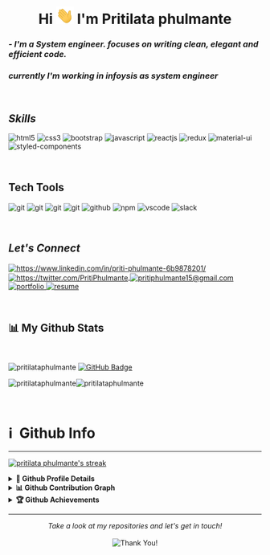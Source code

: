 
<!----------------------------------- Heading Section ------------------------------------>
<h1 align="center">
    Hi
    <img src="https://raw.githubusercontent.com/ABSphreak/ABSphreak/master/gifs/Hi.gif" width="35">
    I'm Pritilata phulmante
   
</h1>



<!----------------------------------- About Section ------------------------------------>

<h3>
    <i>- I'm a System engineer. focuses on writing clean, elegant and efficient code.</i>
</h3>

<h3>
    <i>currently I'm working in infoysis as system engineer</i>
</h3>
<br>


<!----------------------------------- Tech Stack Section ------------------------------------>

<h2><i>Skills</i></h2>

<p>
    <img src="https://img.shields.io/badge/HTML5-E34F26?style=for-the-badge&logo=html5&logoColor=white" alt="html5" />
    <img src="https://img.shields.io/badge/CSS3-1572B6?style=for-the-badge&logo=css3&logoColor=white" alt="css3" />
    <img src="https://img.shields.io/badge/Bootstrap-563D7C?style=for-the-badge&logo=bootstrap&logoColor=white" alt="bootstrap" />
    <img src="https://img.shields.io/badge/JavaScript-323330?style=for-the-badge&logo=javascript&logoColor=F7DF1E" alt="javascript" />
    <img src="https://img.shields.io/badge/React-20232A?style=for-the-badge&logo=react&logoColor=61DAFB" alt="reactjs" />
    <img src="https://img.shields.io/badge/Redux-593D88?style=for-the-badge&logo=redux&logoColor=white" alt="redux" />
    <img src="https://img.shields.io/badge/Material%20UI-007FFF?style=for-the-badge&logo=mui&logoColor=white" alt="material-ui" />
    <img src="https://img.shields.io/badge/styled--components-DB7093?style=for-the-badge&logo=styled-components&logoColor=white" alt="styled-components" />
</p>
<br>
<!-----------------------------------------------technical tools---------------------------------------->
 <h2>Tech Tools</h2>
 
 <p>
   <img src="https://img.shields.io/badge/heroku-%23430098.svg?style=for-the-badge&logo=heroku&logoColor=white" align="center" alt="git"/>
   <img src="https://img.shields.io/badge/netlify-%23000000.svg?style=for-the-badge&logo=netlify&logoColor=#00C7B7" align="center" alt="git"/>
   <img src="https://img.shields.io/badge/vercel-%23000000.svg?style=for-the-badge&logo=vercel&logoColor=whit" align="center" alt="git"/>
   <img src="https://img.shields.io/badge/Git-f44d27?style=for-the-badge&logo=git&logoColor=white"  align="center" alt="git"/>
   <img src="https://img.shields.io/badge/GitHub-100000?style=for-the-badge&logo=github&logoColor=white"  align="center" alt="github"/>
   <img src = "https://img.shields.io/badge/NPM-%23000000.svg?style=for-the-badge&logo=npm&logoColor=white" align="center" alt="npm">
   <img src="https://img.shields.io/badge/Visual%20Studio-5C2D91.svg?style=for-the-badge&logo=visual-studio&logoColor=white"  align="center" alt="vscode"/>
   <img src="https://img.shields.io/badge/Slack-4A154B?style=for-the-badge&logo=slack&logoColor=white" align="center" alt="slack"/>
 </p>

<br>


<!----------------------------------- Social Media Links Section ------------------------------------>

<h2><i>Let's Connect</i></h2>


<p align="left">
    <a href="https://www.linkedin.com/in/priti-phulmante-6b9878201/">
        <img align="center" src="https://img.shields.io/badge/LinkedIn-0077B5?style=for-the-badge&logo=linkedin&logoColor=white" alt="https://www.linkedin.com/in/priti-phulmante-6b9878201/" />
    </a>
    <a href="https://twitter.com/PritiPhulmante">
        <img align="center" src="https://img.shields.io/badge/Twitter-1DA1F2?style=for-the-badge&logo=twitter&logoColor=white" alt="https://twitter.com/PritiPhulmante" />
    </a>
    <a title="pritiphulmante15@gmail.com" href="pritiphulmante15@gmail.com">
        <img align="center" src="https://img.shields.io/badge/Gmail-D14836?style=for-the-badge&logo=gmail&logoColor=white" alt="pritiphulmante15@gmail.com"/>
    </a>
    <a href=""target="_blank"><img src="https://img.shields.io/badge/Portfolio-%23000000.svg?style=for-the-badge&logo=firefox&logoColor=#FF7139" alt="portfolio"/>
    </a>
<a href="" target="_blank"><img src="https://img.shields.io/badge/Resume-%2396060C.svg?style=for-the-badge&logo=packer&logoColor=white" alt="resume"/>
</a>
</p>
<br>





## 📊 My Github Stats
<br/>
<p align="left"> <img src="https://komarev.com/ghpvc/?username=pritilataphulmante&label=Profile%20views&color=0e75b6&style=flat" alt="pritilataphulmante" />
<a href="https://github.com/pritilataphulmante?tab=followers"><img src="https://img.shields.io/github/followers/pritilataphulmante?label=Followers&style=social" alt="GitHub Badge"></a>

<img align="center" src="https://github-readme-stats.vercel.app/api?username=pritilataphulmante&count_private=true&show_icons=true&include_all_commits=true&hide=issues,contribs&border_radius=0&locale=en" alt="pritilataphulmante" height="139"/><img align="center" src="https://github-readme-stats.vercel.app/api/top-langs/?username=pritilataphulmante&layout=compact&border_radius=0" alt="pritilataphulmante" height="139" width="600px" />
</p>

<br/>



 <h1>ℹ️ &nbsp;Github Info</h1>
 <hr/>
 
<p align="">
    <a href="https://github.com/pritilataphulmante//github-readme-streak-stats">
        <img title="🔥 Get streak stats for your profile at git.io/streak-stats" alt="pritilata phulmante's streak" src="https://github-readme-streak-stats.herokuapp.com/?user=pritilataphulmante&theme=black-ice&hide_border=true&stroke=0000&background=060A0CD0"/>
    </a>
</p>
<details>	
  <summary><b>🔎 Github Profile Details</b></summary>
<p align="left"><img height="180em" src="https://github-profile-summary-cards.vercel.app/api/cards/profile-details?username=pritilataphulmante&theme=github_dark" alt="Pritilata's" align = "center"/></p>
</details>

<details>
<summary><b>📊 Github Contribution Graph</b></summary>
<p align="center"<a href="#"><img alt="Pritilata" src="https://activity-graph.herokuapp.com/graph?username=pritilataphulmante&bg_color=0D1117&color=e05397&line=e05397&point=FFFFFF&hide_border=true&" /></a></p>
</details>

 <details>
 <summary><b>🏆 Github Achievements</b></summary>
<p align="left"> <a href="https://github.com/pritilataphulmante"><img src="https://github-profile-trophy.vercel.app/?username=pritilataphulmante&margin-w=5&theme=radical" alt="Pritilata" /></a> </p>
</details>


 <hr>
<p align="center">
    <i>Take a look at my repositories and let's get in touch!</i><br><br>
   <img alt="Thank You!" title="Thank You" src="https://img.shields.io/badge/Thank-You-ff69b4.svg"/>
</p>
